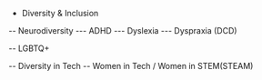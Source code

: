 - Diversity & Inclusion

-- Neurodiversity
--- ADHD
--- Dyslexia
--- Dyspraxia (DCD)

-- LGBTQ+

-- Diversity in Tech
-- Women in Tech / Women in STEM(STEAM)
